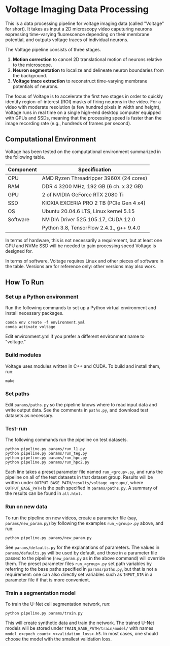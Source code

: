 # Voltage Imaging Data Processing

This is a data processing pipeline for voltage imaging data (called "Voltage" for short).
It takes as input a 2D microscopy video caputuring neurons expressing time-varying fluorescence
depending on their membrane potential, and outputs voltage traces of individual neurons.

The Voltage pipeline consists of three stages.
1. **Motion correction** to cancel 2D translational motion of neurons relative to the microscope.  
1. **Neuron segmentation** to localize and delineate neuron boundaries from the background.
1. **Voltage trace extraction** to reconstruct time-varying membrane potentials of neurons.

The focus of Voltage is to accelerate the first two stages in order to quickly identify
region-of-interest (ROI) masks of firing neurons in the video.
For a video with moderate resolution (a few hundred pixels in width and height),
Voltage runs in real time on a single high-end desktop computer equipped with GPUs and SSDs,
meaning that the processing speed is faster than the image recording rate (e.g., hundreds of frames per second).



## Computational Environment

Voltage has been tested on the computational environment summarized in the following table.

| Component | Specification |
|-----------|---------------|
| CPU       | AMD Ryzen Threadripper 3960X (24 cores)  |
| RAM       | DDR 4 3200 MHz, 192 GB (6 ch. x 32 GB)   |
| GPU       | 2 of NVIDIA GeForce RTX 2080 Ti          |
| SSD       | KIOXIA EXCERIA PRO 2 TB (PCIe Gen 4 x4)  |
| OS        | Ubuntu 20.04.6 LTS, Linux kernel 5.15    |
| Software  | NVIDIA Driver 525.105.17, CUDA 12.0      |
|           | Python 3.8, TensorFlow 2.4.1., g++ 9.4.0 |

In terms of hardware,
this is not necessarily a requirement, but at least one GPU and NVMe SSD will be needed
to gain processing speed Voltage is designed for.

In terms of software,
Voltage requires Linux and other pieces of software in the table.
Versions are for reference only: other versions may also work.



## How To Run


### Set up a Python environment

Run the following commands to set up a Python virtual environment and install necessary packages.
```
conda env create -f environment.yml
conda activate voltage
```
Edit environment.yml if you prefer a different environment name to "voltage."


### Build modules

Voltage uses modules written in C++ and CUDA. To build and install them, run:
```
make
```


### Set paths

Edit `params/paths.py` so the pipeline knows where to read input data and write output data.
See the comments in `paths.py`, and download test datasets as necessary.


### Test-run 

The following commands run the pipeline on test datasets.
```
python pipeline.py params/run_l1.py
python pipeline.py params/run_teg.py
python pipeline.py params/run_hpc.py
python pipeline.py params/run_hpc2.py
```
Each line takes a preset parameter file named `run_<group>.py`,
and runs the pipeline on all of the test datasets in that dataset group.
Results will be written under `OUTPUT_BASE_PATH/results/voltage_<group>/`,
where `OUTPUT_BASE_PATH` is the path specified in `params/paths.py`.
A summary of the results can be found in `all.html`.


### Run on new data

To run the pipeline on new videos, create a parameter file (say, `params/new_param.py`)
by following the examples `run_<group>.py` above, and run:
```
python pipeline.py params/new_param.py
```
See `params/defaults.py` for the explanations of parameters.
The values in `params/defaults.py` will be used by default, and those in a parameter file
passed to the pipeline (`new_param.py` as in the above command) will override them.
The preset parameter files `run_<group>.py` set path variables by referring to the base paths
specified in `params/paths.py`, but that is not a requirement: one can also directly set
variables such as `INPUT_DIR` in a parameter file if that is more convenient.


### Train a segmentation model

To train the U-Net cell segmentation network, run:
```
python pipeline.py params/train.py
```
This will create synthetic data and train the network.
The trained U-Net models will be stored under `TRAIN_BASE_PATH/train/model/`
with names `model_e<epoch_count>_v<validation_loss>.h5`.
In most cases, one should choose the model with the smallest validation loss.

